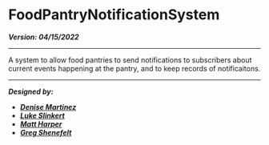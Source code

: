 # FoodPantryNotificationSystem

_**Version: 04/15/2022**_

---

A system to allow food pantries to send notifications to subscribers about current events happening at the pantry, and to keep records of notificaitons.

---
_**Designed by:**_

* _**[ Denise Martinez](https://github.com/denisemartinez31)**_
* _**[Luke Slinkert](https://github.com/mobin87)**_
* _**[Matt Harper](https://github.com/PO-Mat)**_
* _**[Greg Shenefelt](https://github.com/greg0rys)**_
